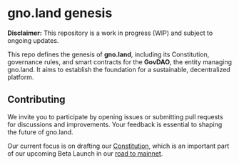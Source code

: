 # gno.land genesis

**Disclaimer:** This repository is a work in progress (WIP) and subject to ongoing updates.  

This repo defines the genesis of **gno.land**, including its Constitution, governance rules, and smart contracts for the **GovDAO**, the entity managing gno.land. It aims to establish the foundation for a sustainable, decentralized platform.

## Contributing  
We invite you to participate by opening issues or submitting pull requests for discussions and improvements. Your feedback is essential to shaping the future of gno.land.

Our current focus is on drafting our [Constitution](https://github.com/gnolang/genesis/blob/main/CONSTITUTION.md), which is an important part of our upcoming Beta Launch in our [road to mainnet](https://gno.land/r/gnoland/blog:p/road-to-mainnet).
